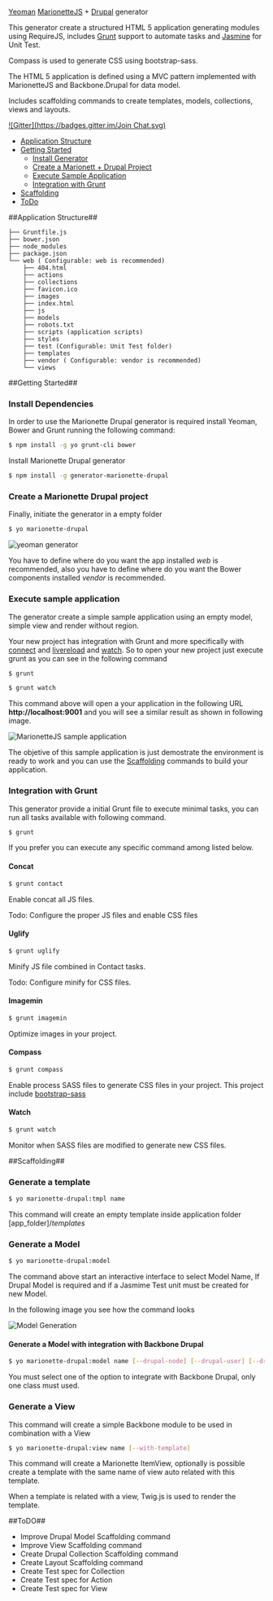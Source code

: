 [Yeoman](http://yeoman.io) [MarionetteJS](http://marionettejs.com) + [Drupal](drupical.org) generator

This generator create a structured HTML 5 application generating modules using RequireJS, includes [Grunt](http://gruntjs.com) support to automate tasks and [Jasmine](jasmine.github.io) for Unit Test.

Compass is used to generate CSS using bootstrap-sass.

The HTML 5 application is defined using a MVC pattern implemented with MarionetteJS and Backbone.Drupal for data model.

Includes scaffolding commands to create templates, models, collections, views and layouts.

[![Gitter](https://badges.gitter.im/Join Chat.svg)](https://gitter.im/enzolutions/generator-marionette-drupal?utm_source=badge&utm_medium=badge&utm_campaign=pr-badge)

- [Application Structure](#application-structure)
- [Getting Started](#getting-started)
    - [Install Generator](#install-generator)
    - [Create a Marionett + Drupal Project](#create-a-marionette-drupal-project)
    - [Execute Sample Application](#execute-sample-application)
    - [Integration with Grunt](#integration-with-grunt)
- [Scaffolding](#scaffolding)
- [ToDo](#todo)

##Application Structure##

```
├── Gruntfile.js
├── bower.json
├── node_modules
├── package.json
└── web ( Configurable: web is recommended)
    ├── 404.html
    ├── actions
    ├── collections
    ├── favicon.ico
    ├── images
    ├── index.html
    ├── js
    ├── models
    ├── robots.txt
    ├── scripts (application scripts)
    ├── styles
    ├── test (Configurable: Unit Test folder)
    ├── templates
    ├── vendor ( Configurable: vendor is recommended)
    └── views
```

##Getting Started##


### Install Dependencies

In order to use the Marionette Drupal generator is required install  Yeoman, Bower and Grunt running the following command:
```bash
$ npm install -g yo grunt-cli bower
```

Install Marionette Drupal generator

```bash
$ npm install -g generator-marionette-drupal
```

### Create a Marionette Drupal project

Finally, initiate the generator in a empty folder

```bash
$ yo marionette-drupal
```

![yeoman generator](https://raw.githubusercontent.com/enzolutions/generator-marionette-drupal/master/images/yo_marionette_drupal_generator.png "yeoman generator")

You have to define where do you want the app installed *web* is recommended, also you have to define where do you want the Bower components installed *vendor* is recommended.

### Execute sample application

The generator create a simple sample application using an empty model, simple view and render without region.

Your new project has integration with Grunt and more specifically  with [connect](https://github.com/gruntjs/grunt-contrib-connect) and [livereload](https://github.com/gruntjs/grunt-contrib-livereload) and [watch](https://github.com/gruntjs/grunt-contrib-watch). So to open your new project just execute grunt as you can see in the following command

```bash
$ grunt

$ grunt watch
```
This command above will open a your application in the following URL **http://localhost:9001** and you will see a similar result as shown in following image.

![MarionetteJS sample application](https://raw.githubusercontent.com/enzolutions/generator-marionette-drupal/master/images/you_marionette_drupal_sample_app.png "MarionetteJS sample application")

The objetive of this sample application is just demostrate the environment is ready to work and you can use the [Scaffolding](#scaffolding) commands to build your application.


### Integration with Grunt

This generator provide a initial Grunt file to execute minimal tasks, you can run all tasks available with following command.

```bash
$ grunt
```

If you prefer you can execute any specific command among listed below.

#### Concat

```bash
$ grunt contact
```

Enable concat all JS files.

Todo: Configure the proper JS files and enable CSS files

#### Uglify

```bash
$ grunt uglify
```

Minify JS file combined in Contact tasks.

Todo: Configure minify for CSS files.

#### Imagemin

```bash
$ grunt imagemin
```

Optimize images in your project.

#### Compass

```bash
$ grunt compass
```

Enable process SASS files to generate CSS files in your project. This project include [bootstrap-sass](https://github.com/twbs/bootstrap-sass)

#### Watch

```bash
$ grunt watch
```

Monitor when SASS files are modified to generate new CSS files.

##Scaffolding##

### Generate a template

```bash
$ yo marionette-drupal:tmpl name
```

This command will create an empty template inside application folder [app_folder]/*templates*

### Generate a Model
```bash
$ yo marionette-drupal:model
```
The command above start an interactive interface to select Model Name, If Drupal Model is required and if a Jasmime Test unit must be created for new Model.

In the following image you see how the command looks

![Model Generation](https://raw.githubusercontent.com/enzolutions/generator-marionette-drupal/master/images/generator_marionette_drupal_model.png "Model Generation")


#### Generate a Model with integration with Backbone Drupal
```bash
$ yo marionette-drupal:model name [--drupal-node] [--drupal-user] [--drupal-comment] [--drupal-file]
```
You must select one of the option to integrate with Backbone Drupal, only one class must used.


### Generate a View
This command will create a simple Backbone module to be used in combination with a View
```bash
$ yo marionette-drupal:view name [--with-template]
```

This command will create a Marionette ItemView, optionally is possible create a template with the same name of view auto related with this template.

When a template is related with a view, Twig.js is used to render the template.


##ToDO##

- Improve Drupal Model Scaffolding command
- Improve View Scaffolding command
- Create Drupal Collection Scaffolding command
- Create Layout Scaffolding command
- Create Test spec for Collection
- Create Test spec for Action
- Create Test spec for View
